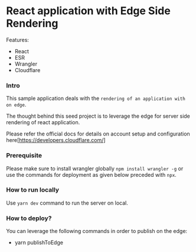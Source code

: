 # React application with Edge Side Rendering

Features:
* React
* ESR
* Wrangler
* Cloudflare

### Intro

This sample application deals with the `rendering of an application with on edge`.

The thought behind this seed project is to leverage the edge for server side rendering of react application.

Please refer the official docs for details on account setup and configuration here[https://developers.cloudflare.com/]

### Prerequisite

Please make sure to install wrangler globally `npm install wrangler -g` or use the commands for deployment as given below preceded with `npx`.

### How to run locally

Use `yarn dev` command to run the server on local.

### How to deploy?

You can leverage the following commands in order to publish on the edge:
* yarn publishToEdge
